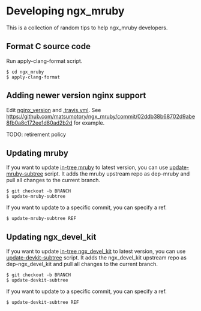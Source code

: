 # Developing ngx_mruby

This is a collection of random tips to help ngx_mruby developers.

## Format C source code

Run apply-clang-format script.

```
$ cd ngx_mruby
$ apply-clang-format
```

## Adding newer version nginx support

Edit [nginx_version](../nginx_version) and [.travis.yml](../.travis.yml).
See https://github.com/matsumotory/ngx_mruby/commit/02ddb38b68702d9abe8fb0a8c172ee1d80ad2b2d for example.

TODO: retirement policy

## Updating mruby

If you want to update [in-tree mruby](../mruby) to latest version, you can use [update-mruby-subtree](../update-mruby-subtree) script. It adds the mruby upstream repo as dep-mruby and pull all changes to the current branch.

```
$ git checkout -b BRANCH
$ update-mruby-subtree
```

If you want to update to a specific commit, you can specify a ref.

```
$ update-mruby-subtree REF
```

## Updating ngx_devel_kit

If you want to update [in-tree ngx_devel_kit](../dependence/ngx_devel_kit) to latest version, you can use [update-devkit-subtree](../update-devkit-subtree) script. It adds the ngx_devel_kit upstream repo as dep-ngx_devel_kit and pull all changes to the current branch.

```
$ git checkout -b BRANCH
$ update-devkit-subtree
```

If you want to update to a specific commit, you can specify a ref.

```
$ update-devkit-subtree REF
```
